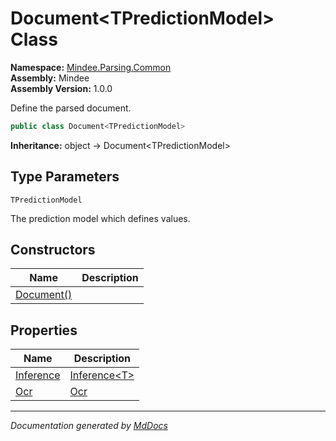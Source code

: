 ﻿<!--  
  <auto-generated>   
    The contents of this file were generated by a tool.  
    Changes to this file may be list if the file is regenerated  
  </auto-generated>   
-->

# Document\<TPredictionModel\> Class

**Namespace:** [Mindee.Parsing.Common](../index.md)  
**Assembly:** Mindee  
**Assembly Version:** 1.0.0

Define the parsed document.

```csharp
public class Document<TPredictionModel>
```

**Inheritance:** object → Document\<TPredictionModel\>

## Type Parameters

`TPredictionModel`

The prediction model which defines values.

## Constructors

| Name                                | Description |
| ----------------------------------- | ----------- |
| [Document()](constructors/index.md) |             |

## Properties

| Name                                 | Description                               |
| ------------------------------------ | ----------------------------------------- |
| [Inference](properties/Inference.md) | [Inference\<T\>](../Inference-1/index.md) |
| [Ocr](properties/Ocr.md)             | [Ocr](properties/Ocr.md)                  |

___

*Documentation generated by [MdDocs](https://github.com/ap0llo/mddocs)*
